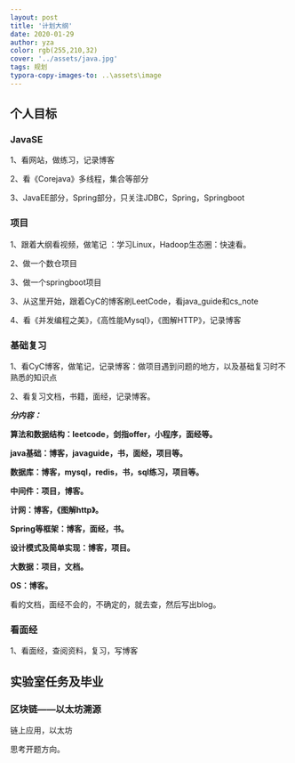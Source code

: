 ```yaml
---
layout: post
title: '计划大纲'
date: 2020-01-29
author: yza
color: rgb(255,210,32)
cover: '../assets/java.jpg'
tags: 规划
typora-copy-images-to: ..\assets\image
---
```


## 个人目标

### JavaSE

1、看网站，做练习，记录博客

2、看《Corejava》多线程，集合等部分

3、JavaEE部分，Spring部分，只关注JDBC，Spring，Springboot

### 项目

1、跟着大纲看视频，做笔记 ：学习Linux，Hadoop生态圈：快速看。

2、做一个数仓项目

3、做一个springboot项目

3、从这里开始，跟着CyC的博客刷LeetCode，看java_guide和cs_note

4、看《并发编程之美》，《高性能Mysql》，《图解HTTP》，记录博客

### 基础复习

1、看CyC博客，做笔记，记录博客：做项目遇到问题的地方，以及基础复习时不熟悉的知识点

2、看复习文档，书籍，面经，记录博客。

***分内容：***

**算法和数据结构：leetcode，剑指offer，小程序，面经等。**

**java基础：博客，javaguide，书，面经，项目等。**

**数据库：博客，mysql，redis，书，sql练习，项目等。**

**中间件：项目，博客。**

**计网：博客，《图解http》。**

**Spring等框架：博客，面经，书。**

**设计模式及简单实现：博客，项目。**

**大数据：项目，文档。**

**OS：博客。**

看的文档，面经不会的，不确定的，就去查，然后写出blog。

### 看面经

1、看面经，查阅资料，复习，写博客



## 实验室任务及毕业

### 区块链——以太坊溯源

链上应用，以太坊

思考开题方向。

## 